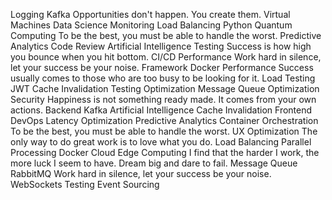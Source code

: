 Logging Kafka Opportunities don't happen. You create them. Virtual Machines Data Science Monitoring Load Balancing Python
Quantum Computing To be the best, you must be able to handle the worst. Predictive Analytics Code Review Artificial Intelligence Testing Success is how high you bounce when you hit bottom. CI/CD Performance Work hard in silence, let your success be your noise.
Framework Docker Performance Success usually comes to those who are too busy to be looking for it. Load Testing JWT Cache Invalidation Testing Optimization
Message Queue Optimization Security Happiness is not something ready made. It comes from your own actions. Backend Kafka Artificial Intelligence Cache Invalidation Frontend DevOps Latency Optimization Predictive Analytics Container Orchestration To be the best, you must be able to handle the worst.
UX Optimization The only way to do great work is to love what you do. Load Balancing Parallel Processing Docker
Cloud Edge Computing I find that the harder I work, the more luck I seem to have. Dream big and dare to fail. Message Queue RabbitMQ Work hard in silence, let your success be your noise. WebSockets Testing Event Sourcing
